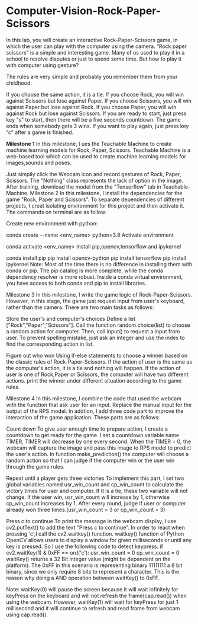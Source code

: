 # Computer-Vision-Rock-Paper-Scissors
In this lab, you will create an interactive Rock-Paper-Scissors game, in which the user can play with the computer using the camera.
“Rock paper scissors” is a simple and interesting game. Many of us used to play it in a school to resolve disputes or just to spend some time. But how to play it with computer using gesture?

The rules are very simple and probably you remember them from your childhood:

If you choose the same action, it is a tie.
If you choose Rock, you will win against Scissors but lose against Paper.
If you choose Scissors, you will win against Paper but lose against Rock.
If you choose Paper, you will win against Rock but lose against Scissors.
If you are ready to start, just press key "s" to start, then there will be a five seconds countdown. The game ends when somebody gets 3 wins. If you want to play again, just press key “c” after a game is finished.

**Milestone 1**
In this milestone, I ues the Teachable Machine to create machine learning models for Rock, Paper, Scissors. Teachable Machine is a web-based tool which can be used to create machine learning models for images,sounds and poses.

Just simpily click the Webcam icon and record gestures of Rock, Paper, Scissors. The "Nothing" class represents the lack of option in the image. After training, download the model from the "Tensorflow" tab in Teachable-Machine.
Milestone 2
In this milestone, I install the dependencies for the game "Rock, Paper and Scissors". To separate dependencies of different projects, I creat isolating environment for this project and then activate it. The commands on terminal are as follow:

Create new environment with python:

conda create --name <env_name> python=3.8
Activate environment

conda activate <env_name>
Install pip,opencv,tensorflow and ipykernel

conda install pip
pip install opencv-python
pip install tensorflow
pip install ipykernel
Note: Most of the time there is no difference in installing them with conda or pip. The pip catalog is more complete, while the conda dependency resolver is more robust. Inside a conda virtual environment, you have access to both conda and pip to install libraries.

Milestone 3
In this milestone, I write the game logic of Rock-Paper-Scissors. However, in this stage, the game just request input from user's keyboard, rather than the camera. There are two main tasks as follows:

Store the user's and computer's choices
Define a list ["Rock","Paper","Scissors"]. Call the function random.choice(list) to choose a random action for computer. Then, call input() to request a input from user. To prevent spelling mistake, just ask an integer and use the index to find the corresponding action in list.

Figure out who won
Using if-else statements to choose a winner based on the classic rules of Rock-Paper-Scissors. If the action of user is the same as the computer's action, it is a tie and nothing will happen. If the action of user is one of Rock,Paper or Scissors, the computer will have two different actions. print the winner under different situation according to the game rules.

Milestone 4
In this milestone, I combine the code that used the webcam with the function that ask user for an input. Replace the manual input for the output of the RPS model. In addtion, I add three code part to improve the interaction of the game application. These parts are as follows:

Count down
To give user enough time to prepare action, I create a countdown to get ready for the game. I set a countdown variable name TIMER, TIMER will decrease by one every second. When the TIMER = 0, the webcam will capture the image and pass this image to RPS model to predict the user's action. In function make_prediction() the computer will choose a random action so that I can judge if the computer win or the user win through the game rules.

Repeat until a player gets three victories
To implement this part, I set two global variables named usr_win_count and cp_win_count to calculate the victory times for user and computer. If it is a tie, these two variable will not change. If the user win, usr_win_count will increase by 1, otherwise cp_win_count increases by 1. After every round, judge if user or computer already won three times.(usr_win_count = 3 or cp_win_count = 3)

Press c to continue To print the message in the webcam display, I use cv2.putText() to add the text "Press c to continue". In order to react when pressing 'c',I call the cv2.waitkey() function. waitkey() function of Python OpenCV allows users to display a window for given milliseconds or until any key is pressed. So I use the following code to detect keypress.
if cv2.waitKey(1) & 0xFF == ord('c'):
    usr_win_count = 0
    cp_win_count = 0
waitKey() returns a 32 Bit integer value (might be dependent on the platform). The 0xFF in this scenario is representing binary 11111111 a 8 bit binary, since we only require 8 bits to represent a character. This is the reason why doing a AND operation between waitKey() to 0xFF.

Note: waitKey(0) will pause the screen because it will wait infinitely for keyPress on the keyboard and will not refresh the frame(cap.read()) when using the webcam. However, waitKey(1) will wait for keyPress for just 1 millisecond and it will continue to refresh and read frame from webcam using cap.read().

